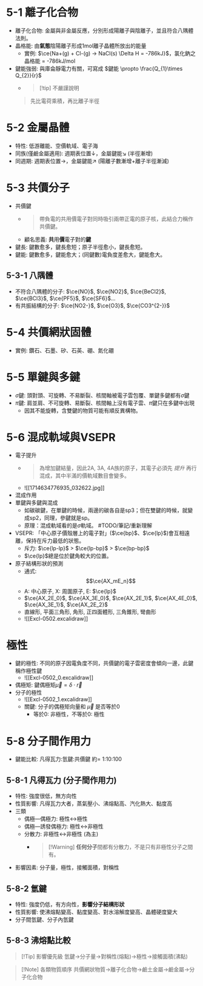 # 5-1 離子化合物
- 離子化合物: 金屬與非金屬反應，分別形成陽離子與陰離子，並且符合八隅體法則。
- 晶格能: 由**氣態**陰陽離子形成1mol離子晶體所放出的能量
	- 實例: $\ce{Na+(g) + Cl-(g) -> NaCl(s) \Delta H = -786kJ}$，氯化鈉之晶格能 = -786kJ/mol
- 鍵能強弱: 與庫侖靜電力有關，可寫成 $鍵能 \propto \frac{Q_{1}\times Q_{2}}{r}$
	- > [!tip] 不嚴謹說明
	> 先比電荷乘積，再比離子半徑

# 5-2 金屬晶體
- 特性: 低游離能、空價軌域、電子海
- 同族(僅鹼金屬適用): 週期表位置↓，金屬鍵能↘ (半徑漸增)
- 同週期: 週期表位置→，金屬鍵能↗︎ (陽離子數漸增+離子半徑漸減)

# 5-3 共價分子
- 共價鍵
	- > 帶負電的共用價電子對同時吸引兩帶正電的原子核，此結合力稱作共價鍵。
	- 顧名思義: **共**用**價**電子對的**鍵**
- 鍵長: 鍵數愈多，鍵長愈短；原子半徑愈小，鍵長愈短。
- 鍵能: 鍵數愈多，鍵能愈大；(同鍵數)電負度差愈大，鍵能愈大。

## 5-3-1 八隅體
- 不符合八隅體的分子: $\ce{NO}$, $\ce{NO2}$, $\ce{BeCl2}$, $\ce{BCl3}$, $\ce{PF5}$, $\ce{SF6}$...
- 有共振結構的分子: $\ce{NO2-}$, $\ce{O3}$, $\ce{CO3^{2-}}$

# 5-4 共價網狀固體
- 實例: 鑽石、石墨、矽、石英、硼、氮化硼

# 5-5 單鍵與多鍵
- $\sigma$鍵: 頭對頭、可旋轉、不易斷裂、核間軸被電子雲包覆、單鍵多鍵都有$\sigma$鍵
- $\pi$鍵: 肩並肩、不可旋轉、易斷裂、核間軸上沒有電子雲、$\pi$鍵只在多鍵中出現
	- 因其不能旋轉，含雙鍵的物質可能有順反異構物。

# 5-6 混成軌域與VSEPR
- 電子提升
	- > 為增加鍵結量，因此2A, 3A, 4A族的原子，其電子必須先 *提升* 再行混成，其中半滿的價軌域數目會變多。
	- ![[1714634776935_032622.jpg]]
- 混成作用
- 單鍵與多鍵與混成
	- 如碳碳鍵，在單鍵的時候，兩邊的碳各自是sp3；但在雙鍵的時候，就變成sp2，同理，參鍵就是sp。
	- 原理：混成軌域看的是$\sigma$軌域。 #TODO/筆記/重新理解 
- VSEPR: 「中心原子價殼層上的電子對」($\ce{bp}$、$\ce{lp}$)會互相遠離，保持在斥力最低的狀態。
	- 斥力: $\ce{lp-lp}$ > $\ce{lp-bp}$ > $\ce{bp-bp}$
	- $\ce{lp}$總是位於鍵角較大的位置。
- 原子結構形狀的預測
	- 通式:$$\ce{AX_mE_n}$$
	- A: 中心原子, X: 周圍原子, E: $\ce{lp}$
	- $\ce{AX_2E_0}$, $\ce{AX_3E_0}$, $\ce{AX_2E_1}$, $\ce{AX_4E_0}$, $\ce{AX_3E_1}$, $\ce{AX_2E_2}$
	- 直線形, 平面三角形, 角形, 正四面體形, 三角錐形, 彎曲形
	- ![[Excl-0502.excalidraw]]
# 極性
- 鍵的極性: 不同的原子因電負度不同，共價鍵的電子雲密度會傾向一邊，此鍵稱作極性鍵
	- ![[Excl-0502_0.excalidraw]]
- 偶極矩: 鍵偶極矩$\vec \mu = \delta \cdot \vec r$ 
- 分子的極性
	- ![[Excl-0502_1.excalidraw]]
	- 關鍵: 分子的偶極矩向量和 $\vec \mu$ 是否等於0
		- 等於0: 非極性，不等於0: 極性
# 5-8 分子間作用力

- 鍵能比較: 凡得瓦力:氫鍵:共價鍵 約= 1:10:100
## 5-8-1 凡得瓦力 (分子間作用力)
- 特性: 強度很低，無方向性
- 性質影響: 凡得瓦力大者，蒸氣壓小、沸熔點高、汽化熱大、黏度高
- 三類
	- 偶極―偶極力: 極性$\leftrightarrow$極性
	- 偶極―誘發偶極力: 極性$\leftrightarrow$非極性
	- 分散力: 非極性$\leftrightarrow$非極性 (為主)
		- > [!Warning] **任何分子**間都有分散力，不是只有非極性分子之間有。
- 影響因素: 分子量，極性，接觸面積，對稱性

## 5-8-2 氫鍵
- 特性: 強度仍低，有方向性，**影響分子結構形狀**
- 性質影響: 使沸熔點變高、黏度變高、對水溶解度變高、晶體硬度變大
- 分子間氫鍵、分子內氫鍵

## 5-8-3 沸熔點比較
> [!Tip] 影響優先級
>  氫鍵$\rightarrow$分子量$\rightarrow$對稱性(熔點)$\rightarrow$極性$\rightarrow$接觸面積(沸點)

> [!Note] 各類物質順序
> 共價網狀物質$\rightarrow$離子化合物$\rightarrow$鹼土金屬$\rightarrow$鹼金屬$\rightarrow$分子化合物

